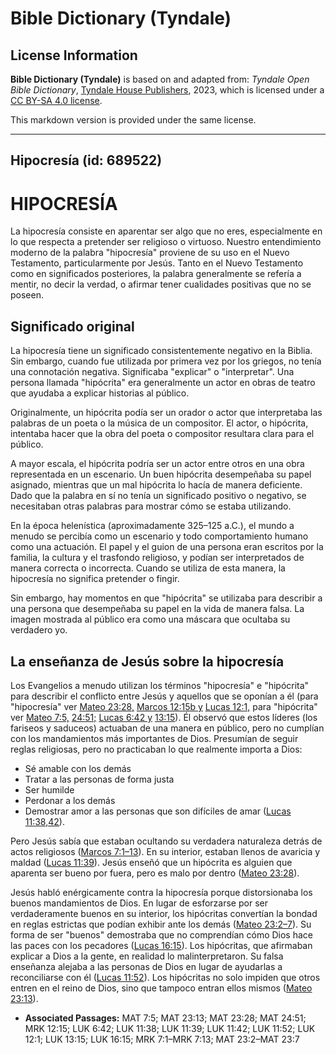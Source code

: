 # Bible Dictionary (Tyndale)

## License Information

**Bible Dictionary (Tyndale)** is based on and adapted from: _Tyndale Open Bible Dictionary_, [Tyndale House Publishers](https://tyndaleopenresources.com/), 2023, which is licensed under a [CC BY-SA 4.0 license](https://creativecommons.org/licenses/by-sa/4.0/legalcode.en).

This markdown version is provided under the same license.



--------------------------------

## Hipocresía (id: 689522)

HIPOCRESÍA
==========

La hipocresía consiste en aparentar ser algo que no eres, especialmente en lo que respecta a pretender ser religioso o virtuoso. Nuestro entendimiento moderno de la palabra "hipocresía" proviene de su uso en el Nuevo Testamento, particularmente por Jesús. Tanto en el Nuevo Testamento como en significados posteriores, la palabra generalmente se refería a mentir, no decir la verdad, o afirmar tener cualidades positivas que no se poseen.

Significado original
--------------------

La hipocresía tiene un significado consistentemente negativo en la Biblia. Sin embargo, cuando fue utilizada por primera vez por los griegos, no tenía una connotación negativa. Significaba "explicar" o "interpretar". Una persona llamada "hipócrita" era generalmente un actor en obras de teatro que ayudaba a explicar historias al público.

Originalmente, un hipócrita podía ser un orador o actor que interpretaba las palabras de un poeta o la música de un compositor. El actor, o hipócrita, intentaba hacer que la obra del poeta o compositor resultara clara para el público.

A mayor escala, el hipócrita podría ser un actor entre otros en una obra representada en un escenario. Un buen hipócrita desempeñaba su papel asignado, mientras que un mal hipócrita lo hacía de manera deficiente. Dado que la palabra en sí no tenía un significado positivo o negativo, se necesitaban otras palabras para mostrar cómo se estaba utilizando.

En la época helenística (aproximadamente 325–125 a.C.), el mundo a menudo se percibía como un escenario y todo comportamiento humano como una actuación. El papel y el guion de una persona eran escritos por la familia, la cultura y el trasfondo religioso, y podían ser interpretados de manera correcta o incorrecta. Cuando se utiliza de esta manera, la hipocresía no significa pretender o fingir.

Sin embargo, hay momentos en que "hipócrita" se utilizaba para describir a una persona que desempeñaba su papel en la vida de manera falsa. La imagen mostrada al público era como una máscara que ocultaba su verdadero yo.

La enseñanza de Jesús sobre la hipocresía
-----------------------------------------

Los Evangelios a menudo utilizan los términos "hipocresía" e "hipócrita" para describir el conflicto entre Jesús y aquellos que se oponían a él (para "hipocresía" ver [Mateo 23:28,](https://ref.ly/Matt23:28) [Marcos 12:15b y](https://ref.ly/Mark12:15) [Lucas 12:1,](https://ref.ly/Luke12:1) para "hipócrita" ver [Mateo 7:5,](https://ref.ly/Matt7:5) [24:51;](https://ref.ly/Matt24:51) [Lucas 6:42 y](https://ref.ly/Luke6:42) [13:15](https://ref.ly/Luke13:15)). Él observó que estos líderes (los fariseos y saduceos) actuaban de una manera en público, pero no cumplían con los mandamientos más importantes de Dios. Presumían de seguir reglas religiosas, pero no practicaban lo que realmente importa a Dios:

* Sé amable con los demás
* Tratar a las personas de forma justa
* Ser humilde
* Perdonar a los demás
* Demostrar amor a las personas que son difíciles de amar ([Lucas 11:38,42](https://ref.ly/Luke11:38,Luke11:42)).

Pero Jesús sabía que estaban ocultando su verdadera naturaleza detrás de actos religiosos ([Marcos 7:1–13](https://ref.ly/Mark7:1-Mark7:13)). En su interior, estaban llenos de avaricia y maldad ([Lucas 11:39](https://ref.ly/Luke11:39)). Jesús enseñó que un hipócrita es alguien que aparenta ser bueno por fuera, pero es malo por dentro ([Mateo 23:28](https://ref.ly/Matt23:28)).

Jesús habló enérgicamente contra la hipocresía porque distorsionaba los buenos mandamientos de Dios. En lugar de esforzarse por ser verdaderamente buenos en su interior, los hipócritas convertían la bondad en reglas estrictas que podían exhibir ante los demás ([Mateo 23:2–7](https://ref.ly/Matt23:2-Matt23:7)). Su forma de ser "buenos" demostraba que no comprendían cómo Dios hace las paces con los pecadores ([Lucas 16:15](https://ref.ly/Luke16:15)). Los hipócritas, que afirmaban explicar a Dios a la gente, en realidad lo malinterpretaron. Su falsa enseñanza alejaba a las personas de Dios en lugar de ayudarlas a reconciliarse con él ([Lucas 11:52](https://ref.ly/Luke11:52)). Los hipócritas no solo impiden que otros entren en el reino de Dios, sino que tampoco entran ellos mismos ([Mateo 23:13](https://ref.ly/Matt23:13)).

* **Associated Passages:** MAT 7:5; MAT 23:13; MAT 23:28; MAT 24:51; MRK 12:15; LUK 6:42; LUK 11:38; LUK 11:39; LUK 11:42; LUK 11:52; LUK 12:1; LUK 13:15; LUK 16:15; MRK 7:1–MRK 7:13; MAT 23:2–MAT 23:7

